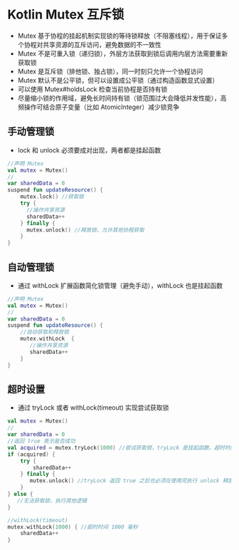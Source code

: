 # Kotlin Mutex 互斥锁
- Mutex 基于协程的挂起机制实现锁的等待锁释放（不阻塞线程），用于保证多个协程对共享资源的互斥访问，避免数据的不一致性
- Mutex 不是可重入锁（递归锁），外层方法获取到锁后调用内层方法需要重新获取锁
- Mutex 是互斥锁（排他锁、独占锁），同一时刻只允许一个协程访问
- Mutex 默认不是公平锁，但可以设置成公平锁（通过构造函数显式设置）
- 可以使用 Mutex#holdsLock 检查当前协程是否持有锁
- 尽量缩小锁的作用域，避免长时间持有锁（锁范围过大会降低并发性能），高频操作可结合原子变量（比如 AtomicInteger）减少锁竞争

## 手动管理锁
- lock 和 unlock 必须要成对出现，两者都是挂起函数
```kotlin
//声明 Mutex
val mutex = Mutex()
//
var sharedData = 0
suspend fun updateResource() {
    mutex.lock() //获取锁
    try {
      //操作共享资源
      sharedData++
    } finally {
      mutex.unlock() //释放锁，允许其他协程获取
    }
}
```

## 自动管理锁
- 通过 withLock 扩展函数简化锁管理（避免手动），withLock 也是挂起函数
```kotlin
//声明 Mutex
val mutex = Mutex()
//
var sharedData = 0
suspend fun updateResource() {
    //自动获取和释放锁
    mutex.withLock  { 
       //操作共享资源
       sharedData++
    }
}
```

## 超时设置
- 通过 tryLock 或者 withLock(timeout) 实现尝试获取锁
```kotlin
val mutex = Mutex()
//
var sharedData = 0
//返回 true 表示是否成功
val acquired = mutex.tryLock(1000) //尝试获取锁，tryLock 是挂起函数，超时时间 1000 毫秒
if (acquired) {
    try {
        sharedData++
    } finally {
       mutex.unlock() //tryLock 返回 true 之后也必须在使用完执行 unlock 释放锁
    }
} else {
   //无法获取锁，执行其他逻辑
}

//withLock(timeout)
mutex.withLock(1000) { //超时时间 1000 毫秒
    sharedData++
}
```